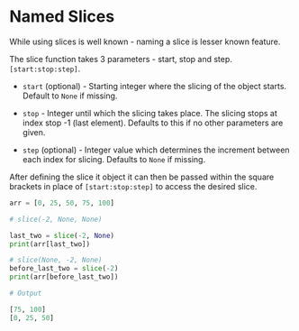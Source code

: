# Named Slices

While using slices is well known - naming a slice is lesser known feature.

The slice function takes 3 parameters - start, stop and step. `[start:stop:step]`.

- `start` (optional) - Starting integer where the slicing of the object starts. Default to `None` if missing.

- `stop` - Integer until which the slicing takes place. The slicing stops at index stop -1 (last element).
Defaults to this if no other parameters are given.

- `step` (optional) - Integer value which determines the increment between each index for slicing. Defaults to `None` if missing.

After defining the slice it object it can then be passed within the square brackets in place of `[start:stop:step]` to access the desired slice.

```python
arr = [0, 25, 50, 75, 100]

# slice(-2, None, None)

last_two = slice(-2, None)
print(arr[last_two])

# slice(None, -2, None)
before_last_two = slice(-2)
print(arr[before_last_two])

# Output

[75, 100]
[0, 25, 50]

```

